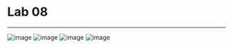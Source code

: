 # Lab 08
---
![image](https://github.com/JarrettAaronson/D6-Labs/assets/156959670/40921dc6-8a23-41a2-8327-d70f32c3b1d4)
![image](https://github.com/JarrettAaronson/D6-Labs/assets/156959670/1ef5e25c-238f-4641-9dae-0b370561a7ea)
![image](https://github.com/JarrettAaronson/D6-Labs/assets/156959670/db59c480-be7b-485c-9a95-4fad6bc418b2)
![image](https://github.com/JarrettAaronson/D6-Labs/assets/156959670/ce713211-db6c-4cee-aa3d-7c8e64a8dda3)
